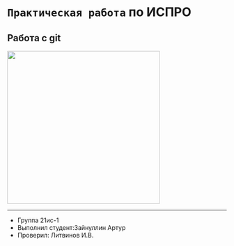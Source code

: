# ``Практическая работа`` по ИСПРО
## Работа  с git 


<p allign="center"><img src="https://krasivosti.pro/uploads/posts/2021-04/1617975977_9-p-milii-grustnii-kotik-9.jpg" width="350"></p>


-----

* Группа 21ис-1
* Выполнил студент:Зайнуллин Артур 
* Проверил: Литвинов И.В.

